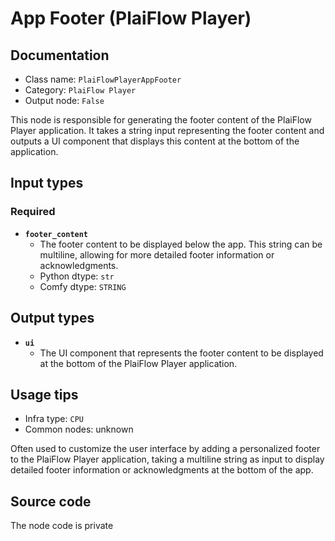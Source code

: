# App Footer (PlaiFlow Player)
## Documentation
- Class name: `PlaiFlowPlayerAppFooter`
- Category: `PlaiFlow Player`
- Output node: `False`

This node is responsible for generating the footer content of the PlaiFlow Player application. It takes a string input representing the footer content and outputs a UI component that displays this content at the bottom of the application.
## Input types
### Required
- **`footer_content`**
    - The footer content to be displayed below the app. This string can be multiline, allowing for more detailed footer information or acknowledgments.
    - Python dtype: `str`
    - Comfy dtype: `STRING`
## Output types
- **`ui`**
    - The UI component that represents the footer content to be displayed at the bottom of the PlaiFlow Player application.
## Usage tips
- Infra type: `CPU`
- Common nodes: unknown

Often used to customize the user interface by adding a personalized footer to the PlaiFlow Player application, taking a multiline string as input to display detailed footer information or acknowledgments at the bottom of the app.
## Source code
The node code is private
